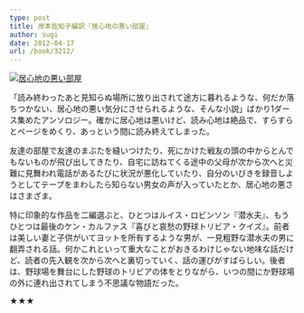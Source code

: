 ```yaml
---
type: post
title: 岸本佐知子編訳『居心地の悪い部屋』
author: sugi
date: 2012-04-17
url: /book/3212/
---
```

<a href="http://www.amazon.co.jp/exec/obidos/ASIN/4041101271/chezsugi-22/ref=nosim/" onclick="_gaq.push(['_trackEvent', 'outbound-article', 'http://www.amazon.co.jp/exec/obidos/ASIN/4041101271/chezsugi-22/ref=nosim/', '']);" name="amazletlink" target="_blank"><img src="http://i0.wp.com/ecx.images-amazon.com/images/I/416p2n0fbOL._SL160_.jpg?w=660" alt="居心地の悪い部屋" class="alignleft"  data-recalc-dims="1" /></a>

「読み終わったあと見知らぬ場所に放り出されて途方に暮れるような、何だか落ちつかない、居心地の悪い気分にさせられるような、そんな小説」ばかり1ダース集めたアンソロジー。確かに居心地は悪いけど、読み心地は絶品で、すらすらとページをめくり、あっという間に読み終えてしまった。

友達の部屋で友達のまぶたを縫いつけたり、死にかけた戦友の頭の中からとんでもないものが飛び出してきたり、自宅に訪ねてくる途中の父母が次から次へと災難に見舞われ電話があるたびに状況が悪化していたり、自分のいびきを録音しようとしてテープをまわしたら知らない男女の声が入っていたとか、居心地の悪さはさまざま。

特に印象的な作品を二編選ぶと、ひとつはルイス・ロビンソン『潜水夫』、もうひとつは最後のケン・カルファス『喜びと哀愁の野球トリビア・クイズ』。前者は美しい妻と子供がいてヨットを所有するような男が、一見粗野な潜水夫の男に翻弄される話。何かこれといって重大なことがおきるわけじゃない地味な話だけど、読者の先入観を次から次へと裏切っていく、話の運びがすばらしい。後者は、野球場を舞台にした野球のトリビアの体をとりながら、いつの間にか野球場の外に連れ出されてしまう不思議な物語だった。

★★★
